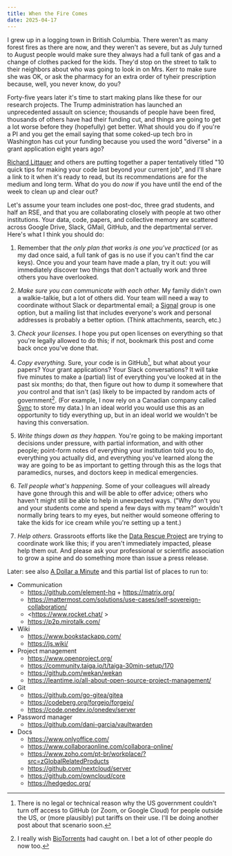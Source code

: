 ```yaml
---
title: When the Fire Comes
date: 2025-04-17
---
```


I grew up in a logging town in British Columbia.
There weren't as many forest fires as there are now,
and they weren't as severe,
but as July turned to August people would make sure they always had a full tank of gas
and a change of clothes packed for the kids.
They'd stop on the street to talk to their neighbors about who was going to look in on Mrs. Kerr
to make sure she was OK,
or ask the pharmacy for an extra order of tyheir prescription because,
well,
you never know,
do you?

Forty-five years later
it's time to start making plans like these for our research projects.
The Trump administration has launched an unprecedented assault on science;
thousands of people have been fired,
thousands of others have had their funding cut,
and things are going to get a lot worse before they (hopefully) get better.
What should you do if you're a PI
and you get the email saying that some coked-up tech bro in Washington has cut your funding
because you used the word "diverse" in a grant application eight years ago?

[Richard Littauer][littauer] and others are putting together a paper
tentatively titled "10 quick tips for making your code last beyond your current job",
and I'll share a link to it when it's ready to read,
but its recommendations are for the medium and long term.
What do you do *now*
if you have until the end of the week to clean up and clear out?

Let's assume your team includes one post-doc, three grad students, and half an RSE,
and that you are collaborating closely with people at two other institutions.
Your data, code, papers, and collective memory are scattered across Google Drive, Slack, GMail, GitHub,
and the departmental server.
Here's what I think you should do:

1.  Remember that *the only plan that works is one you've practiced*
    (or as my dad once said, a full tank of gas is no use if you can't find the car keys).
    Once you and your team have made a plan,
    try it out:
    you will immediately discover two things that don't actually work
    and three others you have overlooked.

1.  *Make sure you can communicate with each other.*
    My family didn't own a walkie-talkie,
    but a lot of others did.
    Your team will need a way to coordinate without Slack or departmental email;
    a [Signal][signal] group is one option,
    but a mailing list that includes everyone's work and personal addresses
    is probably a better option.
    (Think attachments, search, etc.)

1.  *Check your licenses.*
    I hope you put open licenses on everything so that you're legally allowed to do this;
    if not,
    bookmark this post and come back once you've done that.

1.  *Copy everything.*
    Sure, your code is in GitHub[^1], but what about your papers?
    Your grant applications?
    Your Slack conversations?
    It will take five minutes to make a (partial) list of everything you've looked at in the past six months;
    do that,
    then figure out how to dump it somewhere that *you* control
    and that isn't (as) likely to be impacted by random acts of government[^2].
    (For example, I now rely on a Canadian company called [Sync][sync] to store my data.)
    In an ideal world you would use this as an opportunity to tidy everything up,
    but in an ideal world we wouldn't be having this conversation.

1.  *Write things down as they happen.*
    You're going to be making important decisions under pressure,
    with partial information,
    and with other people;
    point-form notes of everything your institution told you to do,
    everything you actually did,
    and everything you've learned along the way
    are going to be as important to getting through this
    as the logs that paramedics, nurses, and doctors keep in medical emergencies.

1.  *Tell people what's happening.*
    Some of your colleagues will already have gone through this
    and will be able to offer advice;
    others who haven't might still be able to help in unexpected ways.
    ("Why don't you and your students come and spend a few days with my team?"
    wouldn't normally bring tears to my eyes,
    but neither would someone offering to take the kids for ice cream while you're setting up a tent.)

1.  *Help others.*
    Grassroots efforts like the [Data Rescue Project][data-rescue]
    are trying to coordinate work like this;
    if you aren't immediately impacted,
    please help them out.
    And please ask your professional or scientific association to grow a spine
    and do something more than issue a press release.

Later: see also [A Dollar a Minute][dollar] and this partial list of places to run to:

-   Communication
    -   <https://github.com/element-hq> + <https://matrix.org/>
    -   <https://mattermost.com/solutions/use-cases/self-sovereign-collaboration/>
    -   <https://www.rocket.chat/ >
    -   <https://p2p.mirotalk.com/>
-   Wiki
    -   <https://www.bookstackapp.com/>
    -   <https://js.wiki/>
-   Project management
    -   <https://www.openproject.org/>
    -   <https://community.taiga.io/t/taiga-30min-setup/170>
    -   <https://github.com/wekan/wekan>
    -   <https://leantime.io/all-about-open-source-project-management/>
-   Git
    -   <https://github.com/go-gitea/gitea>
    -   <https://codeberg.org/forgejo/forgejo/>
    -   <https://code.onedev.io/onedev/server>
-   Password manager
    -   <https://github.com/dani-garcia/vaultwarden>
-   Docs
    -   <https://www.onlyoffice.com/>
    -   <https://www.collaboraonline.com/collabora-online/>
    -   <https://www.zoho.com/pt-br/workplace/?src=zGlobalRelatedProducts>
    -   <https://github.com/nextcloud/server>
    -   <https://github.com/owncloud/core>
    -   <https://hedgedoc.org/>

[^1]: There is no legal or technical reason why the US government couldn't turn off access to GitHub (or Zoom, or Google Cloud) for people outside the US, or (more plausibly) put tariffs on their use. I'll be doing another post about that scenario soon.

[^2]: I really wish [BioTorrents][biotorrents] had caught on. I bet a lot of other people do now too.

[biotorrents]: https://doi.org/10.1371/journal.pone.0010071
[data-rescue]: https://www.datarescueproject.org/
[dollar]: @root/2025/04/18/a-dollar-a-minute/
[littauer]: https://www.burntfen.com/
[signal]: https://signal.org/
[sync]: https://www.sync.com/
